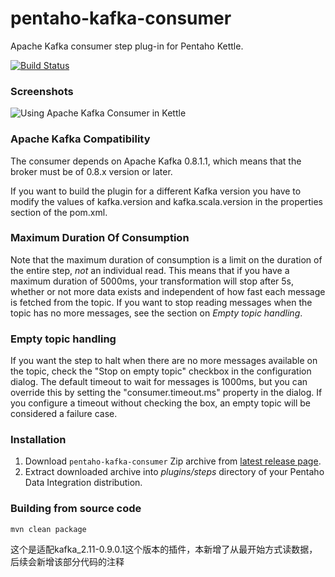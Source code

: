 pentaho-kafka-consumer
======================

Apache Kafka consumer step plug-in for Pentaho Kettle.

[![Build Status](https://travis-ci.org/RuckusWirelessIL/pentaho-kafka-consumer.png)](https://travis-ci.org/RuckusWirelessIL/pentaho-kafka-consumer)


### Screenshots ###

![Using Apache Kafka Consumer in Kettle](https://raw.github.com/RuckusWirelessIL/pentaho-kafka-consumer/master/doc/example.png)


### Apache Kafka Compatibility ###

The consumer depends on Apache Kafka 0.8.1.1, which means that the broker must be of 0.8.x version or later.

If you want to build the plugin for a different Kafka version you have to
modify the values of kafka.version and kafka.scala.version in the properties
section of the pom.xml. 

### Maximum Duration Of Consumption ###

Note that the maximum duration of consumption is a limit on the duration of the
entire step, *not* an individual read. This means that if you have a maximum
duration of 5000ms, your transformation will stop after 5s, whether or
not more data exists and independent of how fast each message is fetched from
the topic. If you want to stop reading messages when the topic has no more
messages, see the section on _Empty topic handling_.

### Empty topic handling ###

If you want the step to halt when there are no more messages available on the
topic, check the "Stop on empty topic" checkbox in the configuration dialog. The
default timeout to wait for messages is 1000ms, but you can override this by
setting the "consumer.timeout.ms" property in the dialog. If you configure a
timeout without checking the box, an empty topic will be considered a failure
case.

### Installation ###

1. Download ```pentaho-kafka-consumer``` Zip archive from [latest release page](https://github.com/RuckusWirelessIL/pentaho-kafka-consumer/releases/latest).
2. Extract downloaded archive into *plugins/steps* directory of your Pentaho Data Integration distribution.


### Building from source code ###

```
mvn clean package
```
这个是适配kafka_2.11-0.9.0.1这个版本的插件，本新增了从最开始方式读数据，后续会新增该部分代码的注释
